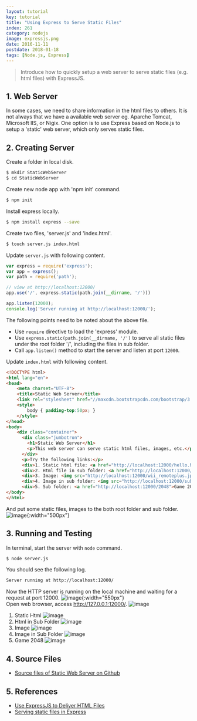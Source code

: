 ```yaml
---
layout: tutorial
key: tutorial
title: "Using Express to Serve Static Files"
index: 261
category: nodejs
image: expressjs.png
date: 2016-11-11
postdate: 2018-01-18
tags: [Node.js, Express]
---
```


> Introduce how to quickly setup a web server to serve static files (e.g. html files) with ExpressJS.

## 1. Web Server
In some cases, we need to share information in the html files to others. It is not always that we have a available web server eg. Aparche Tomcat, Microsoft IIS, or Nigix. One option is to use Express based on Node.js to setup a 'static' web server, which only serves static files.

## 2. Creating Server
Create a folder in local disk.
```sh
$ mkdir StaticWebServer
$ cd StaticWebServer
```
Create new node app with 'npm init' command.
```sh
$ npm init
```
Install express locally.
```sh
$ npm install express --save
```
Create two files, 'server.js' and 'index.html'.
```sh
$ touch server.js index.html
```

Update `server.js` with following content.
```javascript
var express = require('express');
var app = express();
var path = require('path');

// view at http://localhost:12000/
app.use('/', express.static(path.join(__dirname, '/')))

app.listen(12000);
console.log('Server running at http://localhost:12000/');
```
The following points need to be noted about the above file.
* Use `require` directive to load the 'express' module.
* Use `express.static(path.join(__dirname, '/')` to serve all static files under the root folder '/', including the files in sub folder.
* Call `app.listen()` method to start the server and listen at port `12000`.

Update `index.html` with following content.
```html
<!DOCTYPE html>
<html lang="en">
<head>
    <meta charset="UTF-8">
    <title>Static Web Server</title>
    <link rel="stylesheet" href="//maxcdn.bootstrapcdn.com/bootstrap/3.3.7/css/bootstrap.min.css">
    <style>
        body { padding-top:50px; }
    </style>
</head>
<body>
    <div class="container">
      <div class="jumbotron">
        <h1>Static Web Server</h1>
        <p>This web server can serve static html files, images, etc.</p>
      </div>
      <p>Try the following links:</p>
      <div>1. Static html file: <a href="http://localhost:12000/hello.html">http://localhost:12000/hello.html</a></div>
      <div>2. Html file in sub folder: <a href="http://localhost:12000/sub/index.html">http://localhost:12000/sub/index.html</a></div>
      <div>3. Image: <img src="http://localhost:12000/wii_remoteplus.jpg" class="img-thumbnail" width="80"> URL: <a href="http://localhost:12000/wii_remoteplus.jpg">http://localhost:12000/wii_remoteplus.jpg</a></div>
      <div>4. Image in sub folder: <img src="http://localhost:12000/sub/wiiu_fightingpad.jpg" class="img-thumbnail" width="80"> URL: <a href="http://localhost:12000/sub/wiiu_fightingpad.jpg">http://localhost:12000/sub/wiiu_fightingpad.jpg</a></div>
      <div>5. Sub folder: <a href="http://localhost:12000/2048">Game 2048 (http://localhost:12000/2048)</a></div>
</body>
</html>
```
And put some static files, images to the both root folder and sub folder.
![image](/public/tutorials/261/folder_structure.png){:width="500px"}  

## 3. Running and Testing
In terminal, start the server with `node` command.
```sh
$ node server.js
```
You should see the following log.
```sh
Server running at http://localhost:12000/
```
Now the HTTP server is running on the local machine and waiting for a request at port 12000.
![image](/public/tutorials/261/startserver.png){:width="550px"}  
Open web browser, access http://127.0.0.1:12000/.
![image](/public/tutorials/261/index.png)
1) Static Html
![image](/public/tutorials/261/statichtml.png)
2) Html in Sub Folder
![image](/public/tutorials/261/htmlsubfolder.png)
3) Image
![image](/public/tutorials/261/image.png)
4) Image in Sub Folder
![image](/public/tutorials/261/imagesubfolder.png)
5) Game 2048
![image](/public/tutorials/261/game2048.png)

## 4. Source Files
* [Source files of Static Web Server on Github](https://github.com/jojozhuang/Tutorials/tree/master/StaticWebServer)

## 5. References
* [Use ExpressJS to Deliver HTML Files](https://scotch.io/tutorials/use-expressjs-to-deliver-html-files)
* [Serving static files in Express](http://expressjs.com/en/starter/static-files.html)
